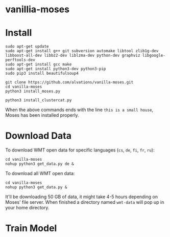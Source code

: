 # vanillia-moses

Install
====

```
sudo apt-get update
sudo apt-get install g++ git subversion automake libtool zlib1g-dev libboost-all-dev libbz2-dev liblzma-dev python-dev graphviz libgoogle-perftools-dev
sudo apt-get install gcc make
sudo apt-get install python3-dev python3-pip
sudo pip3 install beautifulsoup4

git clone https://github.com/alvations/vanilla-moses.git
cd vanilla-moses
python3 install_moses.py

python3 install_clustercat.py
```

When the above commands ends with the line `this is a small house`, Moses has been installed properly.

Download Data
====

To download WMT open data for specific languages (`cs`, `de`, `fi`, `fr`, `ru`):

```
cd vanilla-moses
nohup python3 get_data.py de &
```

To download all WMT open data:

```
cd vanilla-moses
nohup python3 get_data.py &
```

It'll be downloading 50 GB of data, it might take 4-5 hours depending on Moses' file server.
When finished a directory named `wmt-data` will pop up in your home directory.

Train Model
====



